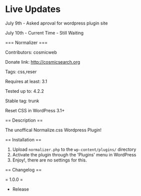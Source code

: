 # Live Updates

July 9th - Asked aproval for wordpress plugin site

July 10th - Current Time - Still Waiting

=== Normalizer ===

Contributors: cosmicweb

Donate link: http://cosmicsearch.org

Tags: css,reser

Requires at least: 3.1

Tested up to: 4.2.2

Stable tag: trunk

Reset CSS in WordPress 3.1+

== Description ==

The unoffical Normalize.css Wordpress Plugin!


== Installation ==

1. Upload `normalizer.php` to the `wp-content/plugins/` directory
2. Activate the plugin through the 'Plugins' menu in WordPress
3. Enjoy!, there are no settings for this.

== Changelog ==

= 1.0.0 =
* Release
